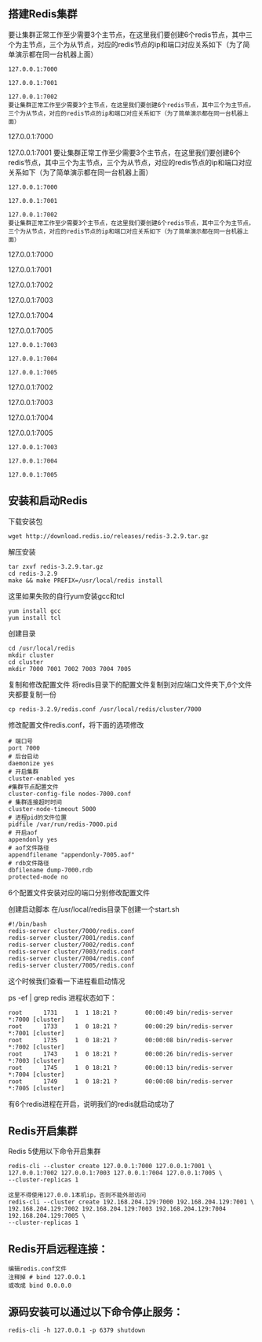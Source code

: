 ## 搭建Redis集群

要让集群正常工作至少需要3个主节点，在这里我们要创建6个redis节点，其中三个为主节点，三个为从节点，对应的redis节点的ip和端口对应关系如下（为了简单演示都在同一台机器上面）
```
127.0.0.1:7000

127.0.0.1:7001

127.0.0.1:7002
要让集群正常工作至少需要3个主节点，在这里我们要创建6个redis节点，其中三个为主节点，三个为从节点，对应的redis节点的ip和端口对应关系如下（为了简单演示都在同一台机器上面）
```
127.0.0.1:7000

127.0.0.1:7001 要让集群正常工作至少需要3个主节点，在这里我们要创建6个redis节点，其中三个为主节点，三个为从节点，对应的redis节点的ip和端口对应关系如下（为了简单演示都在同一台机器上面）
```
127.0.0.1:7000

127.0.0.1:7001

127.0.0.1:7002
要让集群正常工作至少需要3个主节点，在这里我们要创建6个redis节点，其中三个为主节点，三个为从节点，对应的redis节点的ip和端口对应关系如下（为了简单演示都在同一台机器上面）
```
127.0.0.1:7000

127.0.0.1:7001

127.0.0.1:7002

127.0.0.1:7003

127.0.0.1:7004

127.0.0.1:7005
```
127.0.0.1:7003

127.0.0.1:7004

127.0.0.1:7005
```

127.0.0.1:7002

127.0.0.1:7003

127.0.0.1:7004

127.0.0.1:7005
```
127.0.0.1:7003

127.0.0.1:7004

127.0.0.1:7005
```

安装和启动Redis
----

下载安装包
```
wget http://download.redis.io/releases/redis-3.2.9.tar.gz
```
解压安装

```
tar zxvf redis-3.2.9.tar.gz
cd redis-3.2.9
make && make PREFIX=/usr/local/redis install
```
这里如果失败的自行yum安装gcc和tcl

```
yum install gcc
yum install tcl
```

创建目录
```
cd /usr/local/redis
mkdir cluster
cd cluster
mkdir 7000 7001 7002 7003 7004 7005
```

复制和修改配置文件
将redis目录下的配置文件复制到对应端口文件夹下,6个文件夹都要复制一份
```
cp redis-3.2.9/redis.conf /usr/local/redis/cluster/7000
```

修改配置文件redis.conf，将下面的选项修改

```
# 端口号
port 7000
# 后台启动
daemonize yes
# 开启集群
cluster-enabled yes
#集群节点配置文件
cluster-config-file nodes-7000.conf
# 集群连接超时时间
cluster-node-timeout 5000
# 进程pid的文件位置
pidfile /var/run/redis-7000.pid
# 开启aof
appendonly yes
# aof文件路径
appendfilename "appendonly-7005.aof"
# rdb文件路径
dbfilename dump-7000.rdb
protected-mode no
```
6个配置文件安装对应的端口分别修改配置文件


创建启动脚本
在/usr/local/redis目录下创建一个start.sh

```
#!/bin/bash
redis-server cluster/7000/redis.conf
redis-server cluster/7001/redis.conf
redis-server cluster/7002/redis.conf
redis-server cluster/7003/redis.conf
redis-server cluster/7004/redis.conf
redis-server cluster/7005/redis.conf
```
这个时候我们查看一下进程看启动情况

ps -ef | grep redis
进程状态如下：

```
root      1731     1  1 18:21 ?        00:00:49 bin/redis-server *:7000 [cluster]       
root      1733     1  0 18:21 ?        00:00:29 bin/redis-server *:7001 [cluster]       
root      1735     1  0 18:21 ?        00:00:08 bin/redis-server *:7002 [cluster]       
root      1743     1  0 18:21 ?        00:00:26 bin/redis-server *:7003 [cluster]       
root      1745     1  0 18:21 ?        00:00:13 bin/redis-server *:7004 [cluster]       
root      1749     1  0 18:21 ?        00:00:08 bin/redis-server *:7005 [cluster]
```
有6个redis进程在开启，说明我们的redis就启动成功了


Redis开启集群
----

Redis 5使用以下命令开启集群
```
redis-cli --cluster create 127.0.0.1:7000 127.0.0.1:7001 \
127.0.0.1:7002 127.0.0.1:7003 127.0.0.1:7004 127.0.0.1:7005 \
--cluster-replicas 1

这里不得使用127.0.0.1本机ip，否则不能外部访问
redis-cli --cluster create 192.168.204.129:7000 192.168.204.129:7001 \
192.168.204.129:7002 192.168.204.129:7003 192.168.204.129:7004 192.168.204.129:7005 \
--cluster-replicas 1
```

Redis开启远程连接：
---
```aidl
编辑redis.conf文件
注释掉 # bind 127.0.0.1
或改成 bind 0.0.0.0
```

源码安装可以通过以下命令停止服务：
---
```
redis-cli -h 127.0.0.1 -p 6379 shutdown
```


